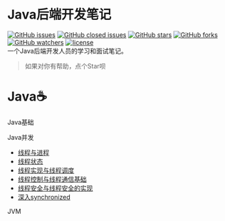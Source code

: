 # Java后端开发笔记
[![GitHub issues](https://img.shields.io/github/issues/nekolr/java-notes.svg?style=flat-square&longCache=true)](https://github.com/nekolr/java-notes/issues) [![GitHub closed issues](https://img.shields.io/github/issues-closed/nekolr/java-notes.svg?style=flat-square&longCache=true)](https://github.com/nekolr/java-notes/issues?utf8=%E2%9C%93&q=is%3Aissue+is%3Aclosed+) [![GitHub stars](https://img.shields.io/github/stars/nekolr/java-notes.svg?style=flat-square&label=Stars&longCache=true)](https://github.com/nekolr/java-notes) [![GitHub forks](https://img.shields.io/github/forks/nekolr/java-notes.svg?style=flat-square&label=Fork&longCache=true)](https://github.com/nekolr/java-notes) [![GitHub watchers](https://img.shields.io/github/watchers/nekolr/java-notes.svg?style=flat-square&label=Watch&longCache=true)](https://github.com/nekolr/java-notes) [![license](https://img.shields.io/github/license/mashape/apistatus.svg?style=flat-square&longCache=true)](https://github.com/nekolr/java-notes/blob/master/LICENSE)   
一个Java后端开发人员的学习和面试笔记。  
> 如果对你有帮助，点个Star呗  
# Java☕

Java基础  

Java并发  
- [线程与进程](https://blog.nekolr.com/2017/08/03/%E7%BA%BF%E7%A8%8B%E4%B8%8E%E8%BF%9B%E7%A8%8B/)
- [线程状态](https://blog.nekolr.com/2017/08/13/%E7%BA%BF%E7%A8%8B%E7%8A%B6%E6%80%81/)
- [线程实现与线程调度](https://blog.nekolr.com/2018/06/02/%E7%BA%BF%E7%A8%8B%E5%AE%9E%E7%8E%B0%E4%B8%8E%E7%BA%BF%E7%A8%8B%E8%B0%83%E5%BA%A6/)
- [线程控制与线程通信基础](https://blog.nekolr.com/2017/08/13/%E7%BA%BF%E7%A8%8B%E6%8E%A7%E5%88%B6%E4%B8%8E%E7%BA%BF%E7%A8%8B%E9%80%9A%E4%BF%A1%E5%9F%BA%E7%A1%80/)
- [线程安全与线程安全的实现](https://blog.nekolr.com/2018/06/03/%E7%BA%BF%E7%A8%8B%E5%AE%89%E5%85%A8%E4%B8%8E%E7%BA%BF%E7%A8%8B%E5%AE%89%E5%85%A8%E7%9A%84%E5%AE%9E%E7%8E%B0/)
- [深入synchronized](https://blog.nekolr.com/2018/06/15/%E6%B7%B1%E5%85%A5synchronized/)

JVM  
